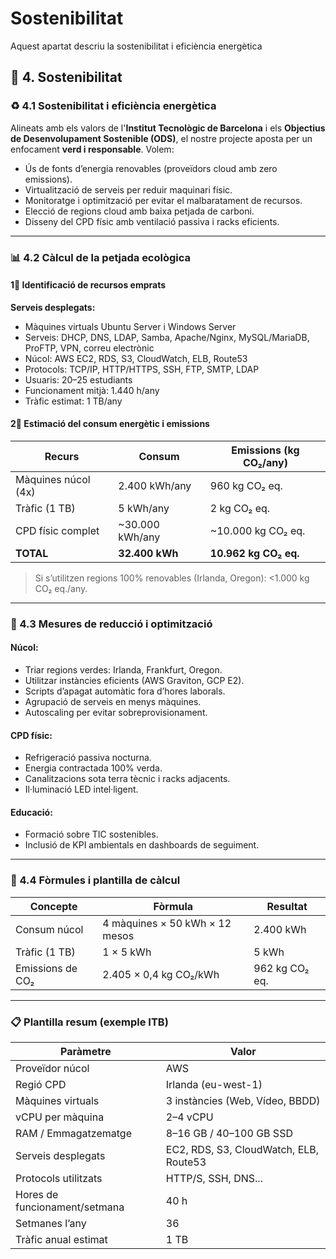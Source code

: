 # Sostenibilitat

Aquest apartat descriu la sostenibilitat i eficiència energètica

## 🌱 4. Sostenibilitat

### ♻️ 4.1 Sostenibilitat i eficiència energètica

Alineats amb els valors de l'**Institut Tecnològic de Barcelona** i els **Objectius de Desenvolupament Sostenible (ODS)**, el nostre projecte aposta per un enfocament **verd i responsable**. Volem:

* Ús de fonts d’energia renovables (proveïdors cloud amb zero emissions).
* Virtualització de serveis per reduir maquinari físic.
* Monitoratge i optimització per evitar el malbaratament de recursos.
* Elecció de regions cloud amb baixa petjada de carboni.
* Disseny del CPD físic amb ventilació passiva i racks eficients.

---

### 📊 4.2 Càlcul de la petjada ecològica

#### 1⃣ Identificació de recursos emprats

**Serveis desplegats:**

* Màquines virtuals Ubuntu Server i Windows Server
* Serveis: DHCP, DNS, LDAP, Samba, Apache/Nginx, MySQL/MariaDB, ProFTP, VPN, correu electrònic
* Núcol: AWS EC2, RDS, S3, CloudWatch, ELB, Route53
* Protocols: TCP/IP, HTTP/HTTPS, SSH, FTP, SMTP, LDAP
* Usuaris: 20–25 estudiants
* Funcionament mitjà: 1.440 h/any
* Tràfic estimat: 1 TB/any

#### 2⃣ Estimació del consum energètic i emissions

| **Recurs**          | **Consum**       | **Emissions (kg CO₂/any)** |
| ------------------- | ---------------- | -------------------------- |
| Màquines núcol (4x) | 2.400 kWh/any    | 960 kg CO₂ eq.             |
| Tràfic (1 TB)       | 5 kWh/any        | 2 kg CO₂ eq.               |
| CPD físic complet   | \~30.000 kWh/any | \~10.000 kg CO₂ eq.        |
| **TOTAL**           | **32.400 kWh**   | **10.962 kg CO₂ eq.**      |

> Si s’utilitzen regions 100% renovables (Irlanda, Oregon): <1.000 kg CO₂ eq./any.

---

### 💪 4.3 Mesures de reducció i optimització

#### Núcol:

* Triar regions verdes: Irlanda, Frankfurt, Oregon.
* Utilitzar instàncies eficients (AWS Graviton, GCP E2).
* Scripts d’apagat automàtic fora d’hores laborals.
* Agrupació de serveis en menys màquines.
* Autoscaling per evitar sobreprovisionament.

#### CPD físic:

* Refrigeració passiva nocturna.
* Energia contractada 100% verda.
* Canalitzacions sota terra tècnic i racks adjacents.
* Il·luminació LED intel·ligent.

#### Educació:

* Formació sobre TIC sostenibles.
* Inclusió de KPI ambientals en dashboards de seguiment.

---

### 📀 4.4 Fòrmules i plantilla de càlcul

| **Concepte**     | **Fòrmula**                    | **Resultat**   |
| ---------------- | ------------------------------ | -------------- |
| Consum núcol     | 4 màquines × 50 kWh × 12 mesos | 2.400 kWh      |
| Tràfic (1 TB)    | 1 × 5 kWh                      | 5 kWh          |
| Emissions de CO₂ | 2.405 × 0,4 kg CO₂/kWh         | 962 kg CO₂ eq. |

---

### 📋 Plantilla resum (exemple ITB)

| **Paràmetre**                 | **Valor**                              |
| ----------------------------- | -------------------------------------- |
| Proveïdor núcol               | AWS                                    |
| Regió CPD                     | Irlanda (eu-west-1)                    |
| Màquines virtuals             | 3 instàncies (Web, Vídeo, BBDD)        |
| vCPU per màquina              | 2–4 vCPU                               |
| RAM / Emmagatzematge          | 8–16 GB / 40–100 GB SSD                |
| Serveis desplegats            | EC2, RDS, S3, CloudWatch, ELB, Route53 |
| Protocols utilitzats          | HTTP/S, SSH, DNS...                    |
| Hores de funcionament/setmana | 40 h                                   |
| Setmanes l’any                | 36                                     |
| Tràfic anual estimat          | 1 TB                                   |
